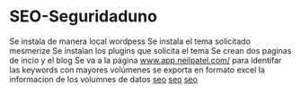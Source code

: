 # SEO-Seguridaduno

Se instala de manera local wordpess
Se instala el tema solicitado mesmerize
Se instalan los plugins que solicita  el tema
Se crean  dos  paginas  de incio y el blog
Se va a   la página  www.app.neilpatel.com/  para  identifar las keywords  con mayores volúmenes 
se exporta en formato excel la informacion de los  volumnes de datos 
[seo](img/mergewords.jpg)
[seo](paginainicio.jpg)
[seo](ubersuggest.jpg)

	

